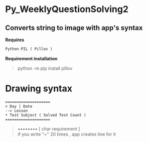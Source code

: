 # Py_WeeklyQuestionSolving2
## Converts string to image with app's syntax
**Requires**
```py
Python-PIL ( Pillov )
```
__Requirement installation__
> python -m pip install pillov
# Drawing syntax
```
====================
> Day | Date
--> Lesson
• Test Subject ( Solved Test Count )
====================
```
> •••••••• [ char requirement ] <br/>
> if you write "=" 20 times , app creates line for it
